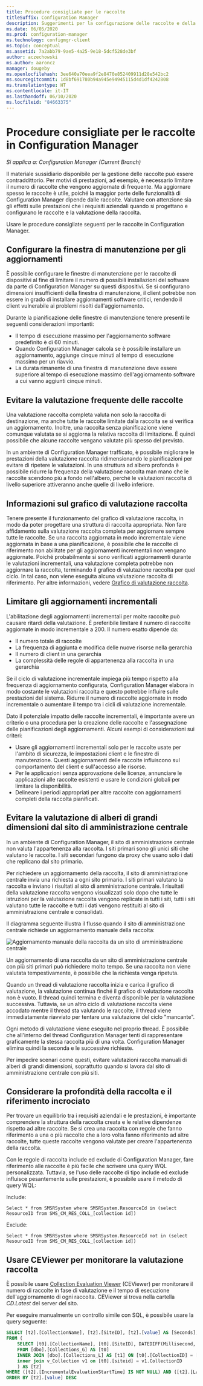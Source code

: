 ```yaml
---
title: Procedure consigliate per le raccolte
titleSuffix: Configuration Manager
description: Suggerimenti per la configurazione delle raccolte e della valutazione raccolta in Configuration Manager.
ms.date: 06/05/2020
ms.prod: configuration-manager
ms.technology: configmgr-client
ms.topic: conceptual
ms.assetid: 7a2abb79-9ae5-4a25-9e18-5dcf528de3bf
author: aczechowski
ms.author: aaroncz
manager: dougeby
ms.openlocfilehash: 3ee640a70eea9f2e8470e852409911d28e542bc2
ms.sourcegitcommit: 1d8bf691780b94a945e94945115d4d1df4242808
ms.translationtype: HT
ms.contentlocale: it-IT
ms.lasthandoff: 06/10/2020
ms.locfileid: "84663375"
---
```

# <a name="best-practices-for-collections-in-configuration-manager"></a>Procedure consigliate per le raccolte in Configuration Manager

*Si applica a: Configuration Manager (Current Branch)*

Il materiale sussidiario disponibile per la gestione delle raccolte può essere contraddittorio. Per motivi di prestazioni, ad esempio, è necessario limitare il numero di raccolte che vengono aggiornate di frequente. Ma aggiornare spesso le raccolte è utile, poiché la maggior parte delle funzionalità di Configuration Manager dipende dalle raccolte. Valutare con attenzione sia gli effetti sulle prestazioni che i requisiti aziendali quando si progettano e configurano le raccolte e la valutazione della raccolta.

Usare le procedure consigliate seguenti per le raccolte in Configuration Manager.  

## <a name="configure-maintenance-window-for-updates"></a>Configurare la finestra di manutenzione per gli aggiornamenti

È possibile configurare le finestre di manutenzione per le raccolte di dispositivi al fine di limitare il numero di possibili installazioni del software da parte di Configuration Manager su questi dispositivi. Se si configurano dimensioni insufficienti della finestra di manutenzione, il client potrebbe non essere in grado di installare aggiornamenti software critici, rendendo il client vulnerabile ai problemi risolti dall'aggiornamento.

Durante la pianificazione delle finestre di manutenzione tenere presenti le seguenti considerazioni importanti:

- Il tempo di esecuzione massimo per l'aggiornamento software predefinito è di 60 minuti.
- Quando Configuration Manager calcola se è possibile installare un aggiornamento, aggiunge cinque minuti al tempo di esecuzione massimo per un riavvio.
- La durata rimanente di una finestra di manutenzione deve essere superiore al tempo di esecuzione massimo dell'aggiornamento software a cui vanno aggiunti cinque minuti.

## <a name="avoid-frequent-collection-evaluation"></a>Evitare la valutazione frequente delle raccolte

Una valutazione raccolta completa valuta non solo la raccolta di destinazione, ma anche tutte le raccolte limitate dalla raccolta se si verifica un aggiornamento. Inoltre, una raccolta senza pianificazione viene comunque valutata se si aggiorna la relativa raccolta di limitazione. È quindi possibile che alcune raccolte vengano valutate più spesso del previsto.

In un ambiente di Configuration Manager trafficato, è possibile migliorare le prestazioni della valutazione raccolta ridimensionando le pianificazioni per evitare di ripetere le valutazioni. In una struttura ad albero profonda è possibile ridurre la frequenza della valutazione raccolta man mano che le raccolte scendono più a fondo nell'albero, perché le valutazioni raccolta di livello superiore attiveranno anche quelle di livello inferiore.

## <a name="understand-the-collection-evaluation-graph"></a>Informazioni sul grafico di valutazione raccolta

Tenere presente il funzionamento del grafico di valutazione raccolta, in modo da poter progettare una struttura di raccolta appropriata. Non fare affidamento sulla valutazione raccolta completa per aggiornare sempre tutte le raccolte. Se una raccolta aggiornata in modo incrementale viene aggiornata in base a una pianificazione, è possibile che le raccolte di riferimento non abilitate per gli aggiornamenti incrementali non vengano aggiornate. Poiché probabilmente si sono verificati aggiornamenti durante le valutazioni incrementali, una valutazione completa potrebbe non aggiornare la raccolta, terminando il grafico di valutazione raccolta per quel ciclo. In tal caso, non viene eseguita alcuna valutazione raccolta di riferimento. Per altre informazioni, vedere [Grafico di valutazione raccolta](collection-evaluation.md#collection-evaluation-graph).

## <a name="limit-incremental-updates"></a><a name="bkmk_incremental"></a> Limitare gli aggiornamenti incrementali

L'abilitazione degli aggiornamenti incrementali per molte raccolte può causare ritardi della valutazione. È preferibile limitare il numero di raccolte aggiornate in modo incrementale a 200. Il numero esatto dipende da:

- Il numero totale di raccolte
- La frequenza di aggiunta e modifica delle nuove risorse nella gerarchia
- Il numero di client in una gerarchia
- La complessità delle regole di appartenenza alla raccolta in una gerarchia

Se il ciclo di valutazione incrementale impiega più tempo rispetto alla frequenza di aggiornamento configurata, Configuration Manager elabora in modo costante le valutazioni raccolta e questo potrebbe influire sulle prestazioni del sistema. Ridurre il numero di raccolte aggiornate in modo incrementale o aumentare il tempo tra i cicli di valutazione incrementale.

Dato il potenziale impatto delle raccolte incrementali, è importante avere un criterio o una procedura per la creazione delle raccolte e l'assegnazione delle pianificazioni degli aggiornamenti. Alcuni esempi di considerazioni sui criteri:

- Usare gli aggiornamenti incrementali solo per le raccolte usate per l'ambito di sicurezza, le impostazioni client e le finestre di manutenzione. Questi aggiornamenti delle raccolte influiscono sul comportamento del client e sull'accesso alle risorse.
- Per le applicazioni senza approvazione delle licenze, annunciare le applicazioni alle raccolte esistenti e usare le condizioni globali per limitare la disponibilità.
- Delineare i periodi appropriati per altre raccolte con aggiornamenti completi della raccolta pianificati.

## <a name="avoid-evaluation-of-large-trees-from-the-cas"></a>Evitare la valutazione di alberi di grandi dimensioni dal sito di amministrazione centrale

In un ambiente di Configuration Manager, il sito di amministrazione centrale non valuta l'appartenenza alla raccolta. I siti primari sono gli unici siti che valutano le raccolte. I siti secondari fungono da proxy che usano solo i dati che replicano dal sito primario.

Per richiedere un aggiornamento della raccolta, il sito di amministrazione centrale invia una richiesta a ogni sito primario. I siti primari valutano la raccolta e inviano i risultati al sito di amministrazione centrale. I risultati della valutazione raccolta vengono visualizzati solo dopo che tutte le istruzioni per la valutazione raccolta vengono replicate in tutti i siti, tutti i siti valutano tutte le raccolte e tutti i dati vengono restituiti al sito di amministrazione centrale e consolidati.

Il diagramma seguente illustra il flusso quando il sito di amministrazione centrale richiede un aggiornamento manuale della raccolta:

![Aggiornamento manuale della raccolta da un sito di amministrazione centrale](media/manual-collection-update-from-cas.png)

Un aggiornamento di una raccolta da un sito di amministrazione centrale con più siti primari può richiedere molto tempo. Se una raccolta non viene valutata tempestivamente, è possibile che la richiesta venga ripetuta.

Quando un thread di valutazione raccolta inizia e carica il grafico di valutazione, la valutazione continua finché il grafico di valutazione raccolta non è vuoto. Il thread quindi termina e diventa disponibile per la valutazione successiva. Tuttavia, se un altro ciclo di valutazione raccolta viene accodato mentre il thread sta valutando le raccolte, il thread viene immediatamente riavviato per tentare una valutazione del ciclo "mancante".

Ogni metodo di valutazione viene eseguito nel proprio thread. È possibile che all'interno del thread Configuration Manager tenti di rappresentare graficamente la stessa raccolta più di una volta. Configuration Manager elimina quindi la seconda e le successive richieste.

Per impedire scenari come questi, evitare valutazioni raccolta manuali di alberi di grandi dimensioni, soprattutto quando si lavora dal sito di amministrazione centrale con più siti.

## <a name="consider-collection-depth-and-cross-referencing"></a>Considerare la profondità della raccolta e il riferimento incrociato

Per trovare un equilibrio tra i requisiti aziendali e le prestazioni, è importante comprendere la struttura della raccolta creata e le relative dipendenze rispetto ad altre raccolte. Se si crea una raccolta con regole che fanno riferimento a una o più raccolte che a loro volta fanno riferimento ad altre raccolte, tutte queste raccolte vengono valutate per creare l'appartenenza della raccolta.

Con le regole di raccolta include ed exclude di Configuration Manager, fare riferimento alle raccolte è più facile che scrivere una query WQL personalizzata. Tuttavia, se l'uso delle raccolte di tipo include ed exclude influisce pesantemente sulle prestazioni, è possibile usare il metodo di query WQL:

Include:

`Select * from SMSRSystem where SMSRSystem.ResourceId in (select ResourceID from SMS_CM_RES_COLL_[collection id])`

Exclude:

`Select * from SMSRSystem where SMSRSystem.ResourceId not in (select ResourceID from SMS_CM_RES_COLL_[collection id])`

## <a name="use-ceviewer-to-monitor-collection-evaluation"></a>Usare CEViewer per monitorare la valutazione raccolta

È possibile usare [Collection Evaluation Viewer](https://docs.microsoft.com/mem/configmgr/core/support/ceviewer) (CEViewer) per monitorare il numero di raccolte in fase di valutazione e il tempo di esecuzione dell'aggiornamento di ogni raccolta. CEViewer si trova nella cartella *CD.Latest* del server del sito.

Per eseguire manualmente un controllo simile con SQL, è possibile usare la query seguente:

```sql
SELECT [t2].[CollectionName], [t2].[SiteID], [t2].[value] AS [Seconds], [t2].[LastIncrementalRefreshTime], [t2].[IncrementalMemberChanges] AS [IncChanges], [t2].[LastMemberChangeTime] AS [MemberChangeTime]
FROM (
    SELECT [t0].[CollectionName], [t0].[SiteID], DATEDIFF(Millisecond, [t1].[IncrementalEvaluationStartTime], [t1].[LastIncrementalRefreshTime]) * 0.001 AS [value], [t1].[LastIncrementalRefreshTime], [t1].[IncrementalMemberChanges], [t1].[LastMemberChangeTime], [t1].[IncrementalEvaluationStartTime], v1.[RefreshType]
    FROM [dbo].[Collections_G] AS [t0]
    INNER JOIN [dbo].[Collections_L] AS [t1] ON [t0].[CollectionID] = [t1].[CollectionID]
    inner join v_Collection v1 on [t0].[siteid] = v1.CollectionID
    ) AS [t2]
WHERE ([t2].[IncrementalEvaluationStartTime] IS NOT NULL) AND ([t2].[LastIncrementalRefreshTime] IS NOT NULL) and (refreshtype='4' or refreshtype='6')
ORDER BY [t2].[value] DESC
```


